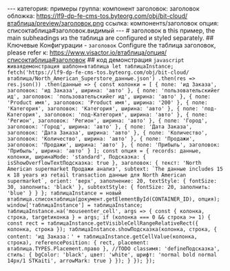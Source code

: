 --- категория: примеры группа: компонент заголовок: заголовок обложка: https://lf9-dp-fe-cms-tos.byteorg.com/obj/bit-cloud/втаблица/preview/заголовок.png ссылка: компонентs/заголовок опция: списоктаблица#заголовок.видимый --- # заголовок в this пример, the main subheadings из the таблица are configured и styled separately. ## Ключевые Конфигурации - `заголовок` Configure the таблица заголовок, please refer к: https://www.visactor.io/втаблица/опция/списоктаблица#заголовок ## код демонстрация ```javascript живаядемонстрация шаблон=втаблица let таблицаInstance; fetch('https://lf9-dp-fe-cms-tos.byteorg.com/obj/bit-cloud/втаблица/North_American_Superstore_данные.json') .then(res => res.json()) .then(данные => { const колонки = [ { поле: 'ид Заказа', заголовок: 'ид Заказа', ширина: 'авто' }, { поле: 'пользовательскийer ид', заголовок: 'пользовательскийer ид', ширина: 'авто' }, { поле: 'Product имя', заголовок: 'Product имя', ширина: '200' }, { поле: 'Категория', заголовок: 'Категория', ширина: 'авто' }, { поле: 'под-Категория', заголовок: 'под-Категория', ширина: 'авто' }, { поле: 'Регион', заголовок: 'Регион', ширина: 'авто' }, { поле: 'Город', заголовок: 'Город', ширина: 'авто' }, { поле: 'Дата Заказа', заголовок: 'Дата Заказа', ширина: 'авто' }, { поле: 'Количество', заголовок: 'Количество', ширина: 'авто' }, { поле: 'Продажи', заголовок: 'Продажи', ширина: 'авто' }, { поле: 'Прибыль', заголовок: 'Прибыль', ширина: 'авто' } ]; const опция = { records: данные, колонки, ширинаMode: 'standard', Подсказка: { isShowOverflowTextПодсказка: true }, заголовок: { текст: 'North American supermarket Продажи анализ', subtext: `The данные includes 15 к 18 years из retail transaction данные для North American supermarket`, orient: 'верх', заполнение: 20, textStyle: { fontSize: 30, заполнить: 'black' }, subtextStyle: { fontSize: 20, заполнить: 'blue' } } }; таблицаInstance = новый втаблица.списоктаблица(документ.getElementById(CONTAINER_ID), опция); window['таблицаInstance'] = таблицаInstance; таблицаInstance.на('mouseenter_cell', args => { const { колонка, строка, targetиконка } = args; if (колонка === 0 && строка >= 1) { const rect = таблицаInstance.getVisibleCellRangeRelativeRect({ колонка, строка }); таблицаInstance.showПодсказка(колонка, строка, { content: 'ид Заказа：' + таблицаInstance.getCellValue(колонка, строка), referencePosition: { rect, placement: втаблица.TYPES.Placement.право }, //TODO classимя: 'defineПодсказка', стиль: { bgColor: 'black', цвет: 'white', шрифт: 'normal bold normal 14px/1 STKaiti', arrowMark: true } }); } }); }); ``` 